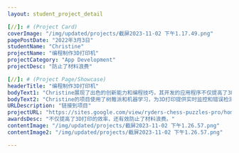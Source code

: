 ```yaml
---
layout: student_project_detail

[//]: # (Project Card)
coverImage: "/img/updated/projects/截屏2023-11-02 下午1.17.49.png"
pagePostDate: "2022年3月3日"
studentName: "Christine"
projectName: "编程制作3D打印机"
projectCategory: "App Development"
projectDesc: "防止了材料浪费"

[//]: # (Project Page/Showcase)
headerTitle: "编程制作3D打印机"
bodyText1: "Christine展现了出色的创新能力和编程技巧，其开发的应用程序不仅提高了3D打印的效率，还有效防止了材料浪费。"
bodyText2: "Christine的项目使用了树莓派和机器学习，为3D打印提供实时监控和错误检测。"
URLDescription: "链接到项目"
projectURL: "https://sites.google.com/view/ryders-chess-puzzles-pro/home"
awardsDesc: "不仅提高了3D打印的效率，还有效防止了材料浪费。"
contentImage: "/img/updated/projects/截屏2023-11-02 下午1.26.57.png"
contentImage2: "/img/updated/projects/截屏2023-11-02 下午1.26.57.png"

---
```

